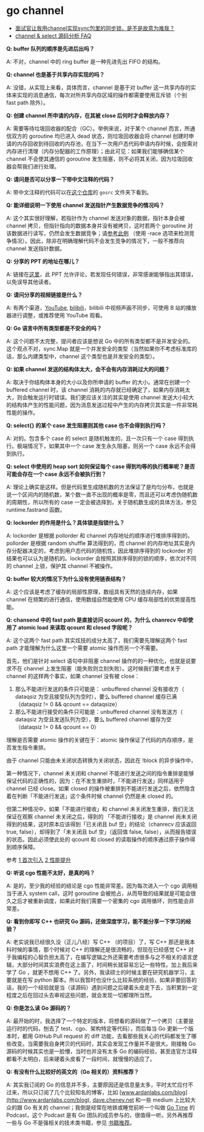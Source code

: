 # go channel


* [面试官让我用channel实现sync包里的同步锁，是不是故意为难我？](https://mp.weixin.qq.com/s/4UlOQDVd8DgvZta6Kg9_MQ)
* [channel &amp; select 源码分析 FAQ](https://github.com/talk-go/night/issues/450#issuecomment-524663059)

**Q: buffer 队列的顺序是先进后出吗？**

A: 不对，channel 中的 ring buffer 是一种先进先出 FIFO 的结构。

**Q: channel 也是基于共享内存实现的吗？**

A: 没错，从实现上来看，具体而言，channel 是基于对 buffer 这一共享内存的实体来实现的消息通信，每次对所共享内存区域的操作都需要使用互斥锁（个别 fast path 除外）。

**Q: 创建 channel 所申请的内存，在其被 close 后何时才会释放内存？**

A: 需要等待垃圾回收器的配合（GC）。举例来说，对于某个 channel 而言，所通信双方的 goroutine 均已进入 dead 状态，则垃圾回收器会将 channel 创建时申请的内存回收到待回收的内存池，在当下一次用户态代码申请内存时候，会按需对内存进行清理（内存分配器的工作原理）；由此可见：如果我们能够确信某个 channel 不会使其通信的 goroutine 发生阻塞，则不必将其关闭，因为垃圾回收器会帮我们进行处理。

**Q: 请问是否可以分享一下带中文注释的代码？**

A: 带中文注释的代码可以在[这个仓库](https://github.com/changkun/go-under-the-hood)的 `gosrc` 文件夹下看到。

**Q: 能详细说明一下使用 channel 发送指针产生数据竞争的情况吗？**

A: 这个其实很好理解，若指针作为 channel 发送对象的数据，指针本身会被 channel 拷贝，但指针指向的数据本身并没有被拷贝，这时若两个 goroutine 对该数据进行读写，仍然会发生数据竞争；请[参考此例](https://play.golang.org/p/zErDMdyGzA_k) （使用 -race 选项来检测竞争情况）。因此，除非在明确理解代码不会发生竞争的情况下，一般不推荐向 channel 发送指针数据。

**Q: 分享的 PPT 的地址在哪儿？**

A: 链接在[这里](https://docs.google.com/presentation/d/18_9LcMc8u93aITZ6DqeUfRvOcHQYj2gwxhskf0XPX2U/edit?usp=sharing)，此 PPT 允许评论，若发现任何错误，非常感谢能够指出其错误，以免误导其他读者。

**Q: 请问分享的视频链接是什么？**

A: 有两个渠道，[YouTube](https://www.youtube.com/watch?v=d7fFCGGn0Wc,), [bilibili](https://www.bilibili.com/video/av64926593)，bilibili 中视频声画不同步，可使用 B 站的播放器进行调整，或推荐使用 YouTube 观看。

**Q: Go 语言中所有类型都是不安全的吗？**

A: 这个问题不太完整，提问者应该是想说 Go 中的所有类型都不是并发安全的。这个观点不对，sync.Map 就是一个并发安全的类型（当然如果你不考虑标准库的话，那么内建类型中，channel 这个类型也是并发安全的类型）。

**Q: 如果 channel 发送的结构体太大，会不会有内存消耗过大的问题？**

A: 取决于你结构体本身的大小以及你所申请的 buffer 的大小。通常在创建一个 buffered channel 时，该 channel 消耗的内存就已经确定了，如果内存消耗太大，则会触发运行时错误。我们更应该关注的其实是使用 channel 发送大小较大的结构体产生的性能问题，因为消息发送过程中产生的内存拷贝其实是一件非常耗性能的操作。

**Q: select{} 的某个 case 发生阻塞则其他 case 也不会得到执行吗？**

A: 对的。包含多个 case 的 select 是随机触发的，且一次只有一个 case 得到执行。极端情况下，如果其中一个 case 发生永久阻塞，则另一个 case 永远不会得到执行。

**Q: select 中使用的 heap sort 如何保证每个 case 得到均等的执行概率呢？是否可能会存在一个 case 永远不会被执行到？**

A: 理论上确实是这样。但是代码里生成随机数的方法保证了是均匀分布，也就是说一个区间内的随机数，某个数一直不出现的概率是零，而且还可以考虑伪随机数的周期性，所以所有的 case 一定会被选择到，关于随机数生成的具体方法，参见 runtime.fastrand 函数。

**Q: lockorder 的作用是什么？具体锁是指锁什么？**

A: lockorder 是根据 pollorder 和 channel 内存地址的顺序进行堆排序得到的。 pollorder 是根据 random shuffle 算法得到的，而 channel 的内存地址其实是内存分配器决定的，考虑到用户态代码的随机性，因此堆排序得到的 lockorder 的结果也可以认为是随机的。lockorder 会按照其排序得到的锁的顺序，依次对不同的 channel 上锁，保护其 channel 不被操作。

**Q: buffer 较大的情况下为什么没有使用链表结构？**

A: 这个应该是考虑了缓存的局部性原理，数组具有天然的连续内存，如果 channel 在频繁的进行通信，使用数组自然能使用 CPU 缓存局部性的优势提高性能。

**Q: chansend 中的 fast path 是直接访问 qcount 的，为什么 chanrecv 中却使用了 atomic load 来读取 qcount 和 closed 字段呢？**

A: 这个这两个 fast path 其实炫技的成分太高了，我们需要先理解这两个 fast path 才能理解为什么这里一个需要 atomic 操作而另一个不需要。

首先，他们是针对 select 语句中非阻塞 channel 操作的的一种优化，也就是说要求不在 channel 上发生阻塞（能失败则立刻失败）。这时候我们要考虑关于 channel 的这样两个事实，如果 channel 没有被 close：

1. 那么不能进行发送的条件只可能是： unbuffered channel 没有接收方（ dataqsiz 为空且接受队列为空时），要么 buffered channel 缓存已满（dataqsiz != 0 && qcount == dataqsize）
2. 那么不能进行接受的条件只可能是：unbuffered channel 没有发送方（ dataqsiz 为空且发送队列为空），要么 buffered channel 缓存为空（dataqsiz != 0 && qcount == 0）

理解是否需要 atomic 操作的关键在于：atomic 操作保证了代码的内存顺序，是否发生指令重排。

由于 channel 只能由未关闭状态转换为关闭状态，因此在 !block 的异步操作中，

第一种情况下，channel 未关闭和 channel 不能进行发送之间的指令重排是能够保证代码的正确性的，因为：在不发生重排时，「不能进行发送」同样适用于 channel 已经 close。如果 closed 的操作被重排到不能进行发送之后，依然隐含着在判断「不能进行发送」这个条件时候 channel 仍然是未 closed 的。

但第二种情况中，如果「不能进行接收」和 channel 未关闭发生重排，我们无法保证在观察 channel 未关闭之后，得到的 「不能进行接收」是 channel 尚未关闭得到的结果，这时原本应该得到「已关闭且 buf 空」的结论（chanrecv 应该返回 true, false），却得到了「未关闭且 buf 空」（返回值 false, false），从而报告错误的状态。因此必须使此处的 qcount 和 closed 的读取操作的顺序通过原子操作得到顺序保障。

参考 [1 首次引入](https://codereview.appspot.com/110580043/diff/160001/src/pkg/runtime/chan.goc) [2 性能提升](https://go-review.googlesource.com/c/go/+/181543)

**Q: 听说 cgo 性能不太好，是真的吗？**

A: 是的，至少我的经验的结论是 cgo 性能非常差。因为每次进入一个 cgo 调用相当于进入 system call，这时 goroutine 会被抢占，从而导致的结果就是可能会很久之后才被重新调度，如果此时我们需要一个密集的 cgo 调用循环，则性能会非常差。

**Q: 看到你即写 C++ 也研究 Go 源码，还做深度学习，能不能分享一下学习的经验？**

A: 老实说我已经很久没（正儿八经）写 C++ （的项目）了，写 C++ 那还是我本科时候的事情，那个时候对 C++ 的理解还是很流畅的，但现在已经感觉 C++ 对于我编程的心智负担太高了，在编写逻辑之外还需要考虑很多与之不相关的语言逻辑，大部分时间其实浪费在这上面了，时间稍长就容易忘记一些特性。加上我后来学了 Go ，就更不想用 C++ 了。另外，我读硕士的时候主要在研究机器学习，主要就是在写 python 脚本。所以我暂时也没什么比较系统的经验，如果非要回答的话，我的一个经验就是当（读源码）遇到问题之后硬着头皮走下去，当积累到一定程度之后在回过头去审视这些问题，就会发现一切都理所当然。

**Q: 你是怎么读 Go 源码的？**

A: 最开始的时，我选择了一个特定的版本，将想看的源码做了一个拷贝（主要是运行时的代码，刨去了 test、cgo、架构特定等代码），而后每当 Go 更新一个版本时，都用 GitHub Pull request 的 diff 功能，去看那些我关心的代码都发生了哪些改变。当需要我自身拷贝的代码时，其实会发现工作量并不是很大。刚接触 Go 源码的时候其实也是一脸懵，当时也并没有太多 Go 的编码经验，甚至连官方注释都看不太明白，后来硬着头皮看了一段时间，就慢慢的适应了。

**Q: 有没有什么比较好的英文的（Go 相关的）资料推荐？**

A: 其实我订阅的 Go 的信息并不多，主要原因还是信息量太多，平时太忙应付不过来，所以只订阅了几个比较知名的博客，比如 [www.ardanlabs.com/blog](http://www.ardanlabs.com/blog), [dave.cheney.net](https://dave.cheney.net/) 和一些 medium 上比较大众的跟 Go 有关的 channel；我倒是经常在地铁或睡觉前听一个叫做 [Go Time](https://changelog.com/gotime) 的 Podcast，这个 Podcast 是有 Go 团队的成员参与的，很值得一听。另外再推荐一些与 Go 不是强相关的技术类书籍，参见 [书籍推荐](https://github.com/developer-learning/reading-go/issues/454)。

